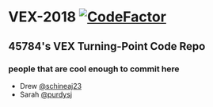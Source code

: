 # VEX-2018 [![CodeFactor](https://www.codefactor.io/repository/github/parksiderobotics/vex-2018/badge)](https://www.codefactor.io/repository/github/parksiderobotics/vex-2018)
## 45784's VEX Turning-Point Code Repo

### people that are cool enough to commit here
- Drew [@schineaj23](https://github.com/schineaj23/)
- Sarah [@purdysj](https://github.com/purdysj/)
